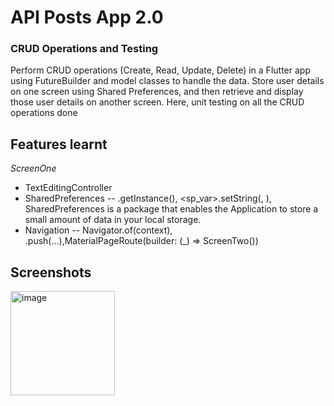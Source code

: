 # API Posts App 2.0 
### CRUD Operations and Testing

Perform CRUD operations (Create, Read, Update, Delete) in a Flutter app  using
FutureBuilder and model classes to handle the data.  Store user details on one screen 
using Shared Preferences, and then  retrieve and display those user details on 
another screen.
Here, unit testing on all the CRUD operations done

## Features learnt
*ScreenOne*
  -  TextEditingController
  -  SharedPreferences -- .getInstance(), <sp_var>.setString(<identifier>, <value>),
  SharedPreferences is a package that enables the Application to store a small amount of data in your local storage.
  - Navigation -- Navigator.of(context), .push(...),MaterialPageRoute(builder: (_) => ScreenTwo())


## Screenshots
<img width="167" alt="image" src="https://github.com/user-attachments/assets/b82a8663-51aa-4c72-8cbf-cdb05115061f" />
